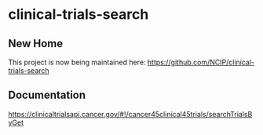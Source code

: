 # clinical-trials-search

## New Home

This project is now being maintained here: https://github.com/NCIP/clinical-trials-search

## Documentation

https://clinicaltrialsapi.cancer.gov/#!/cancer45clinical45trials/searchTrialsByGet
